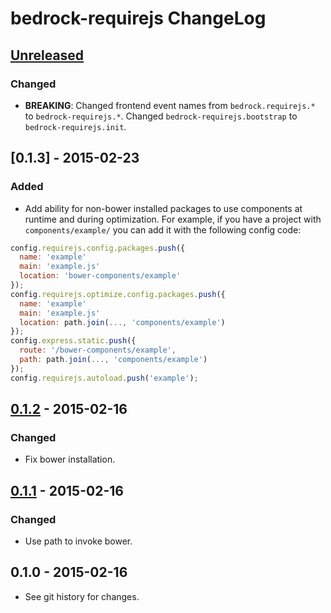 # bedrock-requirejs ChangeLog

## [Unreleased]

### Changed
- **BREAKING**: Changed frontend event names from `bedrock.requirejs.*` to
  `bedrock-requirejs.*`. Changed `bedrock-requirejs.bootstrap` to
  `bedrock-requirejs.init`.

## [0.1.3] - 2015-02-23

### Added
- Add ability for non-bower installed packages to use components at runtime and
  during optimization. For example, if you have a project with
  `components/example/` you can add it with the following config code:

```javascript
config.requirejs.config.packages.push({
  name: 'example'
  main: 'example.js'
  location: 'bower-components/example'
});
config.requirejs.optimize.config.packages.push({
  name: 'example'
  main: 'example.js'
  location: path.join(..., 'components/example')
});
config.express.static.push({
  route: '/bower-components/example',
  path: path.join(..., 'components/example')
});
config.requirejs.autoload.push('example');
```

## [0.1.2] - 2015-02-16

### Changed
- Fix bower installation.

## [0.1.1] - 2015-02-16

### Changed
- Use path to invoke bower.

## 0.1.0 - 2015-02-16

- See git history for changes.


[Unreleased]: https://github.com/digitalbazaar/bedrock-requirejs/compare/0.1.2...HEAD
[0.1.2]: https://github.com/digitalbazaar/bedrock-requirejs/compare/0.1.1...0.1.2
[0.1.1]: https://github.com/digitalbazaar/bedrock-requirejs/compare/0.1.0...0.1.1
